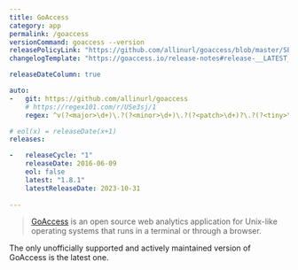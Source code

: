 ```yaml
---
title: GoAccess
category: app
permalink: /goaccess
versionCommand: goaccess --version
releasePolicyLink: "https://github.com/allinurl/goaccess/blob/master/SECURITY.md"
changelogTemplate: "https://goaccess.io/release-notes#release-__LATEST__"

releaseDateColumn: true

auto:
-   git: https://github.com/allinurl/goaccess
    # https://regex101.com/r/USe3sj/1
    regex: ^v(?<major>\d+)\.?(?<minor>\d+)\.?(?<patch>\d+)?\.?(?<tiny>\d+)?$

# eol(x) = releaseDate(x+1)
releases:

-   releaseCycle: "1"
    releaseDate: 2016-06-09
    eol: false
    latest: "1.8.1"
    latestReleaseDate: 2023-10-31
    
---
```


> [GoAccess](https://goaccess.io/) is an open source web analytics application for Unix-like operating systems that runs in a terminal or through a browser.

The only unofficially supported and actively maintained version of GoAccess is the latest one.  


